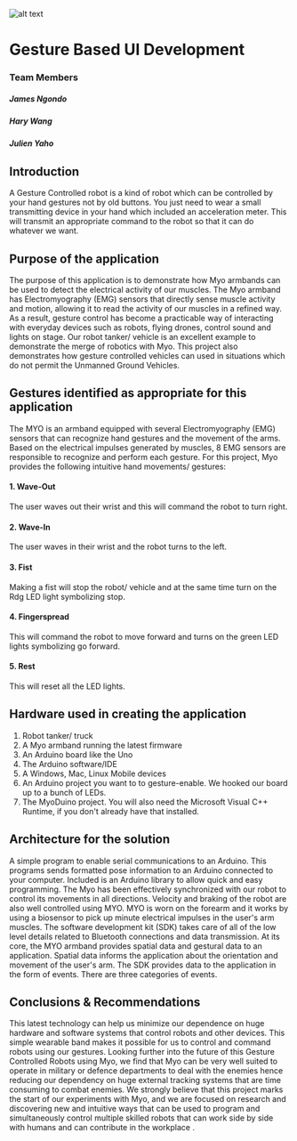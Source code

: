 ![alt text](https://github.com/jamesngondo2013/Gesture-Based-UI-Development/blob/master/arduino_motor.png)
# Gesture Based UI Development

### Team Members
##### James Ngondo
##### Hary Wang
##### Julien Yaho

## Introduction
A Gesture Controlled robot is a kind of robot which can be controlled by  your hand gestures not by old buttons.
You just need to wear a small transmitting device in your hand which included an acceleration meter.
This will transmit an appropriate command to the robot so that it can do whatever we want.

## Purpose of the application 
The purpose of this application is to demonstrate how Myo armbands can be used to detect the electrical activity of our muscles. 
The Myo armband has Electromyography (EMG) sensors that directly sense muscle activity and motion, allowing it to read the activity 
of our muscles in a refined way. As a result, gesture control has become a practicable way of interacting with everyday devices such as robots, 
flying drones, control sound and lights on stage. Our robot tanker/ vehicle is an excellent example to demonstrate the merge of robotics with Myo.
This project also demonstrates how gesture controlled vehicles can used in situations which do not permit the Unmanned Ground Vehicles.

## Gestures identified as appropriate for this application 
The MYO is an armband equipped with several Electromyography (EMG) sensors that can recognize hand gestures and the movement of the arms. Based on the electrical 
impulses generated by muscles, 8 EMG sensors are responsible to recognize and perform each gesture.
For this project, Myo provides the following intuitive hand movements/ gestures:

#### 1. Wave-Out
The user waves out their wrist and this will command the robot to turn right.
#### 2. Wave-In
The user waves in their wrist and the robot turns to the left.
#### 3. Fist
Making a fist will stop the robot/ vehicle and at the same time turn on the Rdg LED light symbolizing stop.
#### 4. Fingerspread
This will command the robot to move forward and turns on the green LED lights symbolizing go forward.
#### 5. Rest
This will reset all the LED lights.

## Hardware used in creating the application
1. Robot tanker/ truck
2. A Myo armband running the latest firmware
3. An Arduino board like the Uno
4. The Arduino software/IDE
5. A Windows, Mac, Linux Mobile devices
6. An Arduino project you want to to gesture-enable. We hooked our board up to a bunch of LEDs.
7. The MyoDuino project. You will also need the Microsoft Visual C++ Runtime, if you don't already have that installed.

## Architecture for the solution 
A simple program to enable serial communications to an Arduino. 
This programs sends formatted pose information to an Arduino connected to your computer.
Included is an Arduino library to allow quick and easy programming.
The Myo has been effectively synchronized with our robot to control its movements in all directions. Velocity and braking of the robot are also well controlled using MYO.
MYO is worn on the forearm and it works by using a biosensor to pick up minute electrical impulses in the user's arm muscles.
The software development kit (SDK) takes care of all of the low level details related to Bluetooth connections and data transmission. At its core, 
the MYO armband provides spatial data and gestural data to an application. Spatial data informs the application about the orientation and movement 
of the user's arm. The SDK provides data to the application in the form of events. There are three categories of events. 

## Conclusions & Recommendations
This latest technology can help us minimize our dependence on huge hardware and software systems that control robots and other devices. 
This simple wearable band makes it possible for us to control and command robots using our gestures.
Looking further into the future of this Gesture Controlled Robots using Myo, we find that Myo can be very well suited to operate in military or 
defence departments to deal with the enemies hence reducing our dependency on huge external tracking systems that are time consuming to combat enemies.
We strongly believe that this project marks the start of our experiments with Myo, and we are focused on research and 
discovering new and intuitive ways that can be used to program and simultaneously control multiple skilled robots that 
can work side by side with humans and can contribute in the workplace . 

